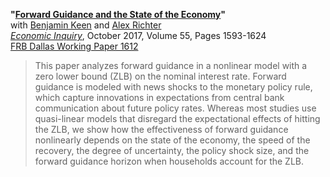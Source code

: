 **"[Forward Guidance and the State of the Economy](KRT_Forward_Guidance.pdf)"**  
with [Benjamin Keen](http://benjaminkeen.oucreate.com/) and [Alex Richter](http://www.alexrichterecon.com/)  
<em>[Economic Inquiry](http://dx.doi.org/10.1111/ecin.12466)</em>, October 2017, Volume 55, Pages 1593-1624  
[FRB Dallas Working Paper 1612](http://www.dallasfed.org/research/papers/2016/wp1612.aspx)

> This paper analyzes forward guidance in a nonlinear model with a zero lower bound (ZLB) on the nominal interest rate. Forward guidance is modeled with news shocks to the monetary policy rule, which capture innovations in expectations from central bank communication about future policy rates. Whereas most studies use quasi-linear models that disregard the expectational effects of hitting the ZLB, we show how the effectiveness of forward guidance nonlinearly depends on the state of the economy, the speed of the recovery, the degree of uncertainty, the policy shock size, and the forward guidance horizon when households account for the ZLB.